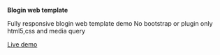 **Blogin web template**

Fully responsive blogin web template demo No bootstrap or plugin only html5,css and media query

[Live demo](https://satyendramaurya87.github.io/demo12345/)
